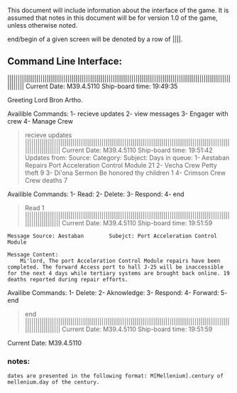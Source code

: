 This document will include information about the interface of the game. It is assumed that notes in this document will be for version 1.0 of the game, unless otherwise noted.

end/begin of a given screen will be denoted by a row of ||||.
## Command Line Interface:
||||||||||||||||||||||||||||||||||||||||||||||||||||||||||||||||||||||||||||||||||||||||||||||||||||||||||||||||||||
Current Date: M39.4.5110 Ship-board time: 19:49:35

Greeting Lord Bron Artho. 


Availible Commands:
1- recieve updates 2- view messages 3- Engager with crew  4- Manage Crew
> recieve updates  
||||||||||||||||||||||||||||||||||||||||||||||||||||||||||||||||||||||||||||||||||||||||||||||||||||||||||||||||||||
Current Date: M39.4.5110  Ship-board time: 19:51:42
Updates from: 
    Source:    Category:   Subject:                          Days in queue:
 1- Aestaban   Repairs     Port Acceleration Control Module      21
 2- Vecha      Crew        Petty theft                            9
 3- Di'ona     Sermon      Be honored thy children                1
 4- Crimson    Crew        Crew deaths                            7

Availible Commands:
1- Read:    2- Delete:   3- Respond:  4- end
>  Read 1
||||||||||||||||||||||||||||||||||||||||||||||||||||||||||||||||||||||||||||||||||||||||||||||||||||||||||||||||||||
Current Date: M39.4.5110 Ship-board time: 19:51:59

	Message Source: Aestaban        Subejct: Port Acceleration Control Module

	Message Content:
		Mi'lord, The port Acceleration Control Module repairs have been completed. The forward Access port to hall J-25 will be inaccessible for the next 4 days while tertiary systems are brought back online. 19 deaths reported during repair efforts.

Availibe Commands:
1- Delete:  2- Aknowledge:  3- Respond:  4- Forward: 5- end
> end
||||||||||||||||||||||||||||||||||||||||||||||||||||||||||||||||||||||||||||||||||||||||||||||||||||||||||||||||||||
Current Date: M39.4.5110 Ship-board time: 19:51:59



Current Date: M39.4.5110

### notes:
	dates are presented in the following format: M[Mellenium].century of mellenium.day of the century.
